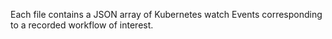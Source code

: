 Each file contains a JSON array of Kubernetes watch Events corresponding to a recorded workflow of interest.
